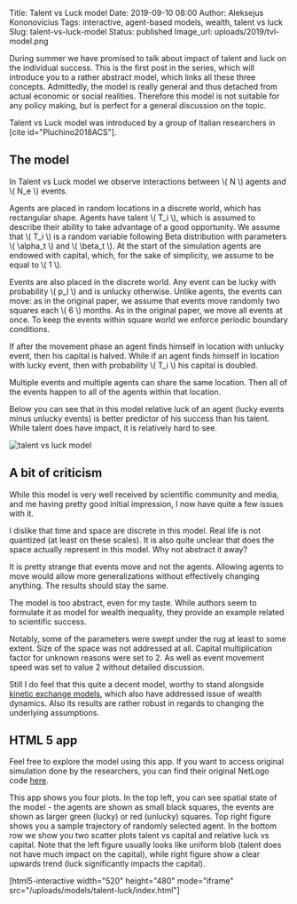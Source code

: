 Title: Talent vs Luck model
Date: 2019-09-10 08:00
Author: Aleksejus Kononovicius
Tags: interactive, agent-based models, wealth, talent vs luck
Slug: talent-vs-luck-model
Status: published
Image_url: uploads/2019/tvl-model.png

During summer we have promised to talk about impact of talent and luck on the
individual success. This is the first post in the series, which will introduce
you to a rather abstract model, which links all these three concepts.
Admittedly, the model is really general and thus detached from actual economic
or social realities. Therefore this model is not suitable for any policy making,
but is perfect for a general discussion on the topic.

Talent vs Luck model was introduced by a group of Italian researchers in
[cite id="Pluchino2018ACS"].
<!--more-->

## The model

In Talent vs Luck model we observe interactions between \\\( N \\\) agents and
\\\( N\_e \\\) events.

Agents are placed in random locations in a discrete world, which has rectangular
shape. Agents have talent \\\( T\_i \\\), which is assumed to describe their
ability to take advantage of a good opportunity. We assume that \\\( T\_i \\\)
is a random variable following Beta distribution with parameters \\\( \alpha\_t \\\)
and \\\( \beta\_t \\\). At the start of the simulation agents are endowed with
capital, which, for the sake of simplicity, we assume to be equal to
\\\( 1 \\\).

Events are also placed in the discrete world. Any event can be lucky with
probability \\\( p\_l \\\) and is unlucky otherwise. Unlike agents, the events
can move: as in the original paper, we assume that events move randomly two
squares each \\\( 6 \\\) months. As in the original paper, we move all events at
once. To keep the events within square world we enforce periodic boundary
conditions.

If after the movement phase an agent finds himself in location with unlucky
event, then his capital is halved. While if an agent finds himself in location
with lucky event, then with probability \\\( T\_i \\\) his capital is doubled.

Multiple events and multiple agents can share the same location. Then all of the
events happen to all of the agents within that location.

Below you can see that in this model relative luck of an agent (lucky
events minus unlucky events) is better predictor of his success than his talent.
While talent does have impact, it is relatively hard to see.

![talent vs luck model]({static}/uploads/2019/tvl-model.png "Results of a random simulation,
which uses the default parameters.")

## A bit of criticism

While this model is very well received by scientific community and media, and
me having pretty good initial impression, I now have quite a few issues with it.

I dislike that time and space are discrete in this model. Real life is not
quantized (at least on these scales). It is also quite unclear that does the
space actually represent in this model. Why not abstract it away?

It is pretty strange that events move and not the agents. Allowing agents to
move would allow more generalizations without effectively changing anything. The
results should stay the same.

The model is too abstract, even for my taste. While authors seem to formulate it
as model for wealth inequality, they provide an example related to scientific
success.

Notably, some of the parameters were swept under the rug at least to some
extent. Size of the space was not addressed at all. Capital multiplication
factor for unknown reasons were set to 2. As well as event movement speed was
set to value 2 without detailed discussion.

Still I do feel that this quite a decent model, worthy to stand alongside
[kinetic exchange models](/tag/kinetic-models/), which also have addressed issue
of wealth dynamics. Also its results are rather robust in regards to changing
the underlying assumptions.

## HTML 5 app

Feel free to explore the model using this app. If you want to access original
simulation done by the researchers, you can find their original NetLogo code
[here](https://www.comses.net/codebases/199a298b-fe95-473e-ad39-0fd69b5ff61c/releases/1.0.0/).

This app shows you four plots. In the top left, you can see spatial state of the
model - the agents are shown as small black squares, the events are shown as
larger green (lucky) or red (unlucky) squares. Top right figure shows you a
sample trajectory of randomly selected agent. In the bottom row we show you
two scatter plots talent vs capital and relative luck vs capital. Note that the
left figure usually looks like uniform blob (talent does not have much impact
on the capital), while right figure show a clear upwards trend (luck
significantly impacts the capital).

[html5-interactive width="520" height="480" mode="iframe"
src="/uploads/models/talent-luck/index.html"]
